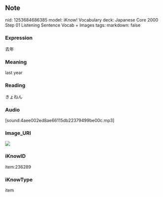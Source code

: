 ## Note
nid: 1253684686385
model: iKnow! Vocabulary
deck: Japanese Core 2000 Step 01 Listening Sentence Vocab + Images
tags: 
markdown: false

### Expression
去年

### Meaning
last year

### Reading
きょねん

### Audio
[sound:4aee002ed8ae66115db22379499be00c.mp3]

### Image_URI
<!DOCTYPE html>
<title></title>
<img src="59e37760b3b4bec974dd738a1719bb3c.jpg">



### iKnowID
item:236289

### iKnowType
item
